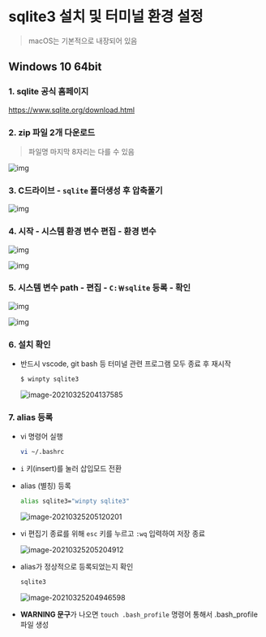 # sqlite3 설치 및 터미널 환경 설정

>  macOS는 기본적으로 내장되어 있음



## Windows 10 64bit

### 1. sqlite 공식 홈페이지

https://www.sqlite.org/download.html



### 2. zip 파일 2개 다운로드

> 파일명 마지막 8자리는 다를 수 있음

![img](sqlite3.assets/02.png)



### 3. C드라이브 - `sqlite` 폴더생성 후 압축풀기

![img](sqlite3.assets/03.png)



### 4. 시작 - 시스템 환경 변수 편집 - 환경 변수

![img](sqlite3.assets/04.png)

![img](sqlite3.assets/05.png)



### 5. 시스템 변수 path - 편집 - `C:￦sqlite` 등록 - 확인

![img](sqlite3.assets/06.png)

![img](sqlite3.assets/07.png)



### 6. 설치 확인

- 반드시 vscode, git bash 등 터미널 관련 프로그램 모두 종료 후 재시작

  ```bash
  $ winpty sqlite3
  ```

  ![image-20210325204137585](sqlite3.assets/image-20210325204137585.png)
  
  

### 7. alias 등록

- vi 명령어 실행

  ```bash
  vi ~/.bashrc
  ```

- `i` 키(insert)를 눌러 삽입모드 전환

- alias (별칭) 등록

  ```bash
  alias sqlite3="winpty sqlite3"
  ```

  ![image-20210325205120201](sqlite3.assets/image-20210325205120201.png)

  

- vi 편집기 종료를 위해 `esc` 키를 누르고 `:wq` 입력하여 저장 종료

  ![image-20210325205204912](sqlite3.assets/image-20210325205204912.png)

  

- alias가 정상적으로 등록되었는지 확인

  ```bash
  sqlite3
  ```

  ![image-20210325204946598](sqlite3.assets/image-20210325204946598.png)

  

- **WARNING 문구**가 나오면 `touch .bash_profile` 명령어 통해서 .bash_profile 파일 생성


